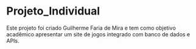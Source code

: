 # Projeto_Individual

Este projeto foi criado Guilherme Faria de Mira e tem como objetivo acadêmico apresentar um site de jogos integrado com banco de dados e APIs.
